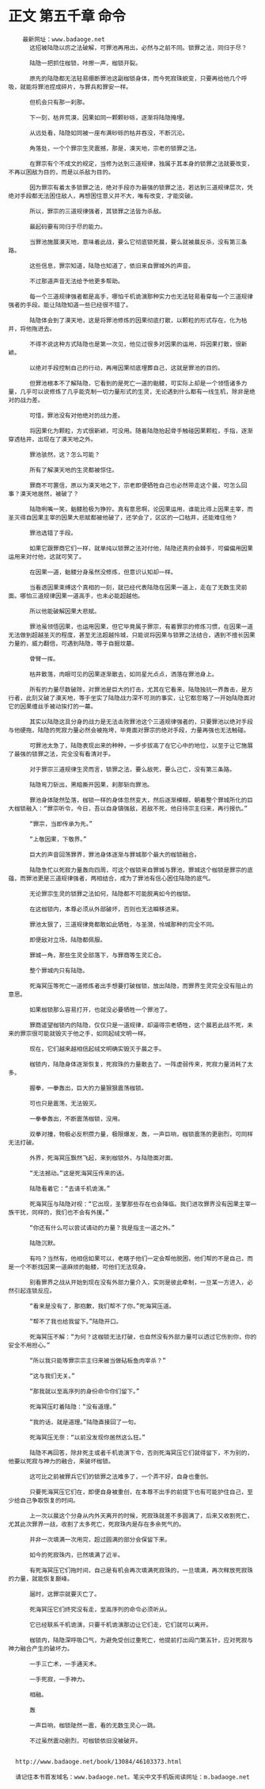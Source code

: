 # 正文 第五千章 命令
        最新网址：www.badaoge.net
          这招被陆隐以疠之法破解，可罪池再用出，必然与之前不同。锁罪之法，同归于尽？
      
          陆隐一把抓住枷锁，咔擦一声，枷锁开裂。
      
          原先的陆隐都无法轻易绷断罪池这副枷锁身体，而今死寂珠蜕变，只要再给他几个呼吸，就能将罪池捏成碎片，与罪兵和罪安一样。
      
          但机会只有那一刹那。
      
          下一刻，枯井荒漠，因果如同一颗颗砂砾，逐渐将陆隐掩埋。
      
          从远处看，陆隐如同被一座布满砂砾的枯井吞没，不断沉沦。
      
          角落处，一个个罪宗生灵震撼，那是，漠天地，宗老的锁罪之法。
      
          在罪宗有个不成文的规定，当修为达到三道规律，独属于其本身的锁罪之法就要改变，不再以困敌为目的，而是以杀敌为目的。
      
          因为罪宗有着太多锁罪之法，绝对手段亦为最强的锁罪之法，若达到三道规律层次，凭绝对手段都无法困住敌人，再想困住意义并不大，唯有改变，才能突破。
      
          所以，罪宗的三道规律强者，其锁罪之法皆为杀敌。
      
          最起码要有同归于尽的能力。
      
          当罪池施展漠天地，意味着此战，要么它彻底锁死晨，要么就被晨反杀，没有第三条路。
      
          这些信息，罪宗知道，陆隐也知道了，依旧来自罪城外的声音。
      
          不过那道声音无法给予他更多帮助。
      
          每一个三道规律强者都是高手，哪怕千机诡演那种实力也无法轻易看穿每一个三道规律强者的手段。能让陆隐知道一些已经很不错了。
      
          陆隐体会到了漠天地，这是将罪池修炼的因果彻底打散，以颗粒的形式存在，化为枯井，将他拖进去。
      
          不得不说这种方式陆隐也是第一次见，他见过很多对因果的运用，将因果打散，很新颖。
      
          以绝对手段控制自己的行动，再用因果彻底埋葬自己，这就是罪池的目的。
      
          但罪池根本不了解陆隐，它看到的是死亡一道的骷髅，可实际上却是一个领悟诸多力量，几乎可以说修炼了几乎能克制一切力量形式的生灵，无论遇到什么都有一线生机，除非是绝对的战力差。
      
          可惜，罪池没有对他绝对的战力差。
      
          将因果化为颗粒，方式很新颖，可没用。随着陆隐抬起骨手触碰因果颗粒，手指，逐渐穿透枯井，出现在了漠天地之外。
      
          罪池骇然，这？怎么可能？
      
          所有了解漠天地的生灵都被惊住。
      
          罪商不可置信，原以为漠天地之下，宗老即便牺牲自己也必然带走这个晨，可怎么回事？漠天地居然，被破了？
      
          陆隐咧嘴一笑，骷髅脸极为狰狞。真有意思啊，论因果运用，谁能比得上因果主宰，而圣灭得自因果主宰的因果大悲赋都被他破了，还学会了，区区的一口枯井，还能难住他？
      
          罪池选错了手段。
      
          如果它跟罪商它们一样，就单纯以锁罪之法对付他，陆隐还真的会棘手，可偏偏用因果运用来对付他，这就可笑了。
      
          在因果一道，骷髅分身虽然没修炼，但意识认知却一样。
      
          当看透因果束缚这个真相的一刻，就已经代表陆隐在因果一道上，走在了无数生灵前面。哪怕三道规律因果一道高手，也未必能超越他。
      
          所以他能破解因果大悲赋。
      
          罪池虽领悟因果，也运用因果，但它毕竟属于罪宗，有着罪宗的修炼习惯，在因果一道无法做到超越圣灭的程度，甚至无法超越怜城，只能说将因果与锁罪之法结合，遇到不擅长因果力量的，威力翻倍，可遇到陆隐，等于自掘坟墓。
      
          骨臂一挥。
      
          枯井散落，肉眼可见的因果逐渐散去，如同星光点点，洒落在罪池身上。
      
          所有的力量尽数破除，对罪池是巨大的打击，尤其在它看来，陆隐独抗一界轰击，是方行者，此刻又破了漠天地，等于坐实了陆隐战力深不可测的事实，让它都忽略了一开始陆隐面对它的因果缠丝手被动挨打的一幕。
      
          其实以陆隐这具分身的战力是无法击败罪池这个三道规律强者的，只要罪池以绝对手段与他硬拖，陆隐的死寂力量必然会被拖垮，毕竟面对罪宗的绝对手段，力量再强也无法触碰。
      
          可罪池太急了，陆隐表现出来的种种，一步步拔高了在它心中的地位，以至于让它施展了最强的锁罪之法，完全没有看清对手。
      
          对于罪宗三道规律生灵而言，锁罪之法，要么敌死，要么己亡，没有第三条路。
      
          陆隐弯刀斩出，黑暗撕开因果，刹那斩向罪池。
      
          罪池身体陡然坠落，枷锁一样的身体忽然变大，然后逐渐模糊，朝着整个罪城所化的巨大枷锁融入：“罪宗听令，今日，吾以自身镇强敌，若敌不死，他日待宗主归来，再行报仇。”
      
          “罪宗，当即传承为先。”
      
          “上敬因果，下敬界。”
      
          巨大的声音回荡罪界，罪池身体逐渐与罪城那个最大的枷锁融合。
      
          陆隐急忙以死寂力量轰向四周，可这个枷锁来自罪城与罪池，罪城这个枷锁是罪宗的底蕴，而罪池更是三道规律强者，两相结合，成为了罪池有信心困住陆隐的底气。
      
          无论罪宗生灵的锁罪之法如何，陆隐都不可能脱离如今的枷锁。
      
          在这枷锁内，本尊必须从外部破坏，否则也无法瞬移进来。
      
          罪池太狠了，三道规律竟都敢如此牺牲，与圣漪，怜城那种的完全不同。
      
          即便敌对立场，陆隐都佩服。
      
          罪城一角，那些生灵全部落下，与罪商等生灵汇合。
      
          整个罪城内只有陆隐。
      
          死海冥压等死亡一道修炼者出手想要打破枷锁，放出陆隐，而罪界生灵完全没有阻止的意思。
      
          如果枷锁那么容易打开，也就没必要牺牲一个罪池了。
      
          罪商遥望枷锁内的陆隐，仅仅只是一道规律，却逼得宗老牺牲，这个晨若此战不死，未来的罪宗很可能就毁灭于他之手，如同起绒文明一样。
      
          现在，它们越来越相信起绒文明确实毁灭于晨之手。
      
          枷锁内，陆隐身体逐渐恢复，死寂珠的力量散去了。一阵虚弱传来，死寂力量消耗了太多。
      
          握拳，一拳轰出，巨大的力量狠狠震荡枷锁。
      
          可也只是震荡，无法毁灭。
      
          一拳拳轰出，不断震荡枷锁，没用。
      
          双拳对撞，物极必反积攒力量，极限爆发，轰，一声巨响，枷锁震荡的更剧烈，可同样无法打破。
      
          外界，死海冥压飘然飞起，来到枷锁外，与陆隐面对面。
      
          “无法撼动。”这是死海冥压传来的话。
      
          陆隐看着它：“去请千机诡演。”
      
          死海冥压与陆隐对视：“它出现，圣擎那些存在也会降临。我们进攻罪界没有因果主宰一族干扰，同样的，我们也不会有外援。”
      
          “你还有什么可以尝试请动的力量？我是指主一道之外。”
      
          陆隐沉默。
      
          有吗？当然有，他相信如果可以，老瞎子他们一定会帮他脱困，他们帮的不是自己，而是一个不断找因果一道麻烦的骷髅，可他们无法现身。
      
          别看罪界之战从开始到现在没有外部力量介入，实则是彼此牵制，一旦某一方进入，必然引起连锁反应。
      
          “看来是没有了，那抱歉，我们帮不了你。”死海冥压道。
      
          “帮不了我也给我留下。”陆隐开口。
      
          死海冥压不解：“为何？这枷锁无法打破，也自然没有外部力量可以透过它伤到你，你的安全不用担心。”
      
          “所以我只能等罪宗宗主归来被当做砧板鱼肉宰杀？”
      
          “这与我们无关。”
      
          “那我就以至高序列的身份命令你们留下。”
      
          死海冥压盯着陆隐：“没有道理。”
      
          “我的话，就是道理。”陆隐直接回了一句。
      
          死海冥压无奈：“以前没发现你居然这么狂。”
      
          陆隐不再回答，除非死主或者千机诡演下令，否则死海冥压它们就得留下，不为别的，他要以死寂与神力的融合，来破坏枷锁。
      
          这可比之前被罪兵它们的锁罪之法难多了，一个弄不好，自身也重创。
      
          只要死海冥压它们在，即便自身被重创，在本尊不出手的前提下也有可能护住自己，至少给自己争取恢复的时间。
      
          上一次以晨这个分身从内外天离开的时候，死寂珠就差不多圆满了，后来又收割死亡，尤其此次罪界一战，收割了太多死亡，死寂珠内是存在多余死气的。
      
          并非一次填满一次用完，超过圆满的部分会保留下来。
      
          如今的死寂珠内，已然填满了近半。
      
          有死海冥压它们拖时间，自己是有机会再次填满死寂珠的，一旦填满，再次释放死寂珠的力量，就能恢复巅峰。
      
          届时，这罪宗就要灭亡了。
      
          死海冥压它们终究没有走，至高序列的命令必须听从。
      
          它已经联系千机诡演，只要千机诡演那边让它们走，它们就可以离开。
      
          枷锁内，陆隐深呼吸口气，为避免受创过重死亡，他提前打出阎门第五针，应对死寂与神力融合产生的破坏力。
      
          一手三亡术，一手通天术。
      
          一手死寂，一手神力。
      
          相融。
      
          轰
      
          一声巨响，枷锁陡然一震，看的无数生灵心一跳。
      
          不过虽然震动剧烈，可枷锁依旧没被破开。
      
      
      http://www.badaoge.net/book/13084/46103373.html
      
      请记住本书首发域名：www.badaoge.net。笔尖中文手机版阅读网址：m.badaoge.net